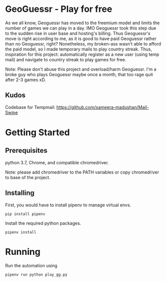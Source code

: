 # GeoGuessr - Play for free

As we all know, Geoguessr has moved to the freemium model and limits the number of games we can play in a day. IMO Geoguessr took this step due to the sudden rise in user base and hosting's billing. Thus Geoguessr's move is right according to me, as it is good to have paid Geoguessr rather than no Geoguessr, right? Nonetheless, my broken-ass wasn't able to afford the paid model, so I made temporary mails to play country streak. Thus, inspiration for this project: automatically register as a new user (using temp mail) and navigate to country streak to play games for free. 

Note: Please don't abuse this project and overload/harm Geoguessr. I'm a broke guy who plays Geoguessr maybe once a month, that too rage quit after 2-3 games xD.

## Kudos

Codebase for Tempmail: https://github.com/sameera-madushan/Mail-Swipe

# Getting Started

## Prerequisites

python 3.7, Chrome, and compatible chromedriver.

Note: please add chromedriver to the PATH variables or copy chromedriver to base of the project.

## Installing

First, you would have to install pipenv to manage virtual envs.

```
pip install pipenv
```


Install the required python packages.

```
pipenv install
```

# Running

Run the automation using

```
pipenv run python play_gg.py
```